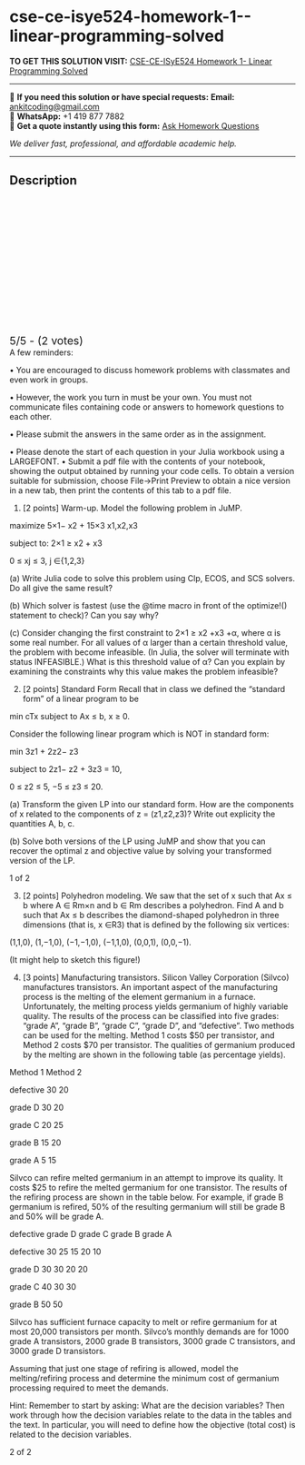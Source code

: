 # cse-ce-isye524-homework-1--linear-programming-solved
**TO GET THIS SOLUTION VISIT:** [CSE-CE-ISyE524 Homework 1- Linear Programming Solved](https://www.ankitcodinghub.com/product/cse-ce-isye524-homework-1-linear-programming-solved/)


---

📩 **If you need this solution or have special requests:** **Email:** ankitcoding@gmail.com  
📱 **WhatsApp:** +1 419 877 7882  
📄 **Get a quote instantly using this form:** [Ask Homework Questions](https://www.ankitcodinghub.com/services/ask-homework-questions/)

*We deliver fast, professional, and affordable academic help.*

---

<h2>Description</h2>



<div class="kk-star-ratings kksr-auto kksr-align-center kksr-valign-top" data-payload="{&quot;align&quot;:&quot;center&quot;,&quot;id&quot;:&quot;120376&quot;,&quot;slug&quot;:&quot;default&quot;,&quot;valign&quot;:&quot;top&quot;,&quot;ignore&quot;:&quot;&quot;,&quot;reference&quot;:&quot;auto&quot;,&quot;class&quot;:&quot;&quot;,&quot;count&quot;:&quot;2&quot;,&quot;legendonly&quot;:&quot;&quot;,&quot;readonly&quot;:&quot;&quot;,&quot;score&quot;:&quot;5&quot;,&quot;starsonly&quot;:&quot;&quot;,&quot;best&quot;:&quot;5&quot;,&quot;gap&quot;:&quot;4&quot;,&quot;greet&quot;:&quot;Rate this product&quot;,&quot;legend&quot;:&quot;5\/5 - (2 votes)&quot;,&quot;size&quot;:&quot;24&quot;,&quot;title&quot;:&quot;CSE-CE-ISyE524 Homework 1- Linear Programming Solved&quot;,&quot;width&quot;:&quot;138&quot;,&quot;_legend&quot;:&quot;{score}\/{best} - ({count} {votes})&quot;,&quot;font_factor&quot;:&quot;1.25&quot;}">

<div class="kksr-stars">

<div class="kksr-stars-inactive">
            <div class="kksr-star" data-star="1" style="padding-right: 4px">


<div class="kksr-icon" style="width: 24px; height: 24px;"></div>
        </div>
            <div class="kksr-star" data-star="2" style="padding-right: 4px">


<div class="kksr-icon" style="width: 24px; height: 24px;"></div>
        </div>
            <div class="kksr-star" data-star="3" style="padding-right: 4px">


<div class="kksr-icon" style="width: 24px; height: 24px;"></div>
        </div>
            <div class="kksr-star" data-star="4" style="padding-right: 4px">


<div class="kksr-icon" style="width: 24px; height: 24px;"></div>
        </div>
            <div class="kksr-star" data-star="5" style="padding-right: 4px">


<div class="kksr-icon" style="width: 24px; height: 24px;"></div>
        </div>
    </div>

<div class="kksr-stars-active" style="width: 138px;">
            <div class="kksr-star" style="padding-right: 4px">


<div class="kksr-icon" style="width: 24px; height: 24px;"></div>
        </div>
            <div class="kksr-star" style="padding-right: 4px">


<div class="kksr-icon" style="width: 24px; height: 24px;"></div>
        </div>
            <div class="kksr-star" style="padding-right: 4px">


<div class="kksr-icon" style="width: 24px; height: 24px;"></div>
        </div>
            <div class="kksr-star" style="padding-right: 4px">


<div class="kksr-icon" style="width: 24px; height: 24px;"></div>
        </div>
            <div class="kksr-star" style="padding-right: 4px">


<div class="kksr-icon" style="width: 24px; height: 24px;"></div>
        </div>
    </div>
</div>


<div class="kksr-legend" style="font-size: 19.2px;">
            5/5 - (2 votes)    </div>
    </div>
A few reminders:

• You are encouraged to discuss homework problems with classmates and even work in groups.

• However, the work you turn in must be your own. You must not communicate files containing code or answers to homework questions to each other.

• Please submit the answers in the same order as in the assignment.

• Please denote the start of each question in your Julia workbook using a LARGEFONT. • Submit a pdf file with the contents of your notebook, showing the output obtained by running your code cells. To obtain a version suitable for submission, choose File-&gt;Print Preview to obtain a nice version in a new tab, then print the contents of this tab to a pdf file.

1. [2 points] Warm-up. Model the following problem in JuMP.

maximize 5×1− x2 + 15×3 x1,x2,x3

subject to: 2×1 ≥ x2 + x3

0 ≤ xj ≤ 3, j ∈{1,2,3}

(a) Write Julia code to solve this problem using Clp, ECOS, and SCS solvers. Do all give the same result?

(b) Which solver is fastest (use the @time macro in front of the optimize!() statement to check)? Can you say why?

(c) Consider changing the first constraint to 2×1 ≥ x2 +x3 +α, where α is some real number. For all values of α larger than a certain threshold value, the problem with become infeasible. (In Julia, the solver will terminate with status INFEASIBLE.) What is this threshold value of α? Can you explain by examining the constraints why this value makes the problem infeasible?

2. [2 points] Standard Form Recall that in class we defined the “standard form” of a linear program to be

min cTx subject to Ax ≤ b, x ≥ 0.

Consider the following linear program which is NOT in standard form:

min 3z1 + 2z2− z3

subject to 2z1− z2 + 3z3 = 10,

0 ≤ z2 ≤ 5, −5 ≤ z3 ≤ 20.

(a) Transform the given LP into our standard form. How are the components of x related to the components of z = (z1,z2,z3)? Write out explicity the quantities A, b, c.

(b) Solve both versions of the LP using JuMP and show that you can recover the optimal z and objective value by solving your transformed version of the LP.

1 of 2

3. [2 points] Polyhedron modeling. We saw that the set of x such that Ax ≤ b where A ∈ Rm×n and b ∈ Rm describes a polyhedron. Find A and b such that Ax ≤ b describes the diamond-shaped polyhedron in three dimensions (that is, x ∈R3) that is defined by the following six vertices:

(1,1,0), (1,−1,0), (−1,−1,0), (−1,1,0), (0,0,1), (0,0,−1).

(It might help to sketch this figure!)

4. [3 points] Manufacturing transistors. Silicon Valley Corporation (Silvco) manufactures transistors. An important aspect of the manufacturing process is the melting of the element germanium in a furnace. Unfortunately, the melting process yields germanium of highly variable quality. The results of the process can be classified into five grades: “grade A”, “grade B”, “grade C”, “grade D”, and “defective”. Two methods can be used for the melting. Method 1 costs $50 per transistor, and Method 2 costs $70 per transistor. The qualities of germanium produced by the melting are shown in the following table (as percentage yields).

Method 1 Method 2

defective 30 20

grade D 30 20

grade C 20 25

grade B 15 20

grade A 5 15

Silvco can refire melted germanium in an attempt to improve its quality. It costs $25 to refire the melted germanium for one transistor. The results of the refiring process are shown in the table below. For example, if grade B germanium is refired, 50% of the resulting germanium will still be grade B and 50% will be grade A.

defective grade D grade C grade B grade A

defective 30 25 15 20 10

grade D 30 30 20 20

grade C 40 30 30

grade B 50 50

Silvco has sufficient furnace capacity to melt or refire germanium for at most 20,000 transistors per month. Silvco’s monthly demands are for 1000 grade A transistors, 2000 grade B transistors, 3000 grade C transistors, and 3000 grade D transistors.

Assuming that just one stage of refiring is allowed, model the melting/refiring process and determine the minimum cost of germanium processing required to meet the demands.

Hint: Remember to start by asking: What are the decision variables? Then work through how the decision variables relate to the data in the tables and the text. In particular, you will need to define how the objective (total cost) is related to the decision variables.

2 of 2
